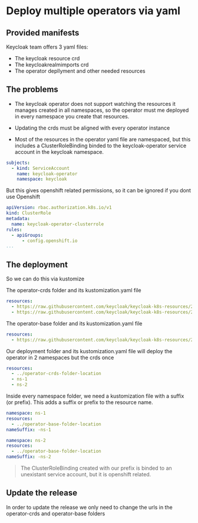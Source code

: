 # Deploy multiple operators via yaml

## Provided manifests

Keycloak team offers 3 yaml files:

- The keycloak resource crd
- The keycloakrealmimports crd
- The operator depllyment and other needed resources

## The problems

- The keycloak operator does not support watching the resources it manages created in all namespaces, so the operator must me deployed in every namespace you create that resources.

- Updating the crds must be aligned with every operator instance

- Most of the resources in the operator yaml file are namespaced, but this includes a ClusterRoleBinding binded to the keycloak-operator service account in the keycloak namespace.

```yaml
subjects:
  - kind: ServiceAccount
    name: keycloak-operator
    namespace: keycloak
```

But this gives openshift related permissions, so it can be ignored if you dont use Openshift

```yaml
apiVersion: rbac.authorization.k8s.io/v1
kind: ClusterRole
metadata:
  name: keycloak-operator-clusterrole
rules:
  - apiGroups:
      - config.openshift.io
...
```

## The deployment

So we can do this via kustomize

The operator-crds folder and its kustomization.yaml file

```yaml
resources:
  - https://raw.githubusercontent.com/keycloak/keycloak-k8s-resources/26.2.5/kubernetes/keycloaks.k8s.keycloak.org-v1.yml
  - https://raw.githubusercontent.com/keycloak/keycloak-k8s-resources/26.2.5/kubernetes/keycloakrealmimports.k8s.keycloak.org-v1.yml
```

The operator-base folder and its kustomization.yaml file

```yaml
resources:
  - https://raw.githubusercontent.com/keycloak/keycloak-k8s-resources/26.2.5/kubernetes/kubernetes.yml
```

Our deployment folder and its kustomization.yaml file will deploy the operator in 2 namespaces but the crds once

```yaml
resources:
  - ../operator-crds-folder-location
  - ns-1
  - ns-2
```

Inside every namespace folder, we need a kustomization file with a suffix (or prefix). This adds a suffix or prefix to the resource name.

```yaml
namespace: ns-1
resources:
  - ../operator-base-folder-location
nameSuffix: -ns-1
```

```yaml
namespace: ns-2
resources:
  - ../operator-base-folder-location
nameSuffix: -ns-2
```

> The ClusterRoleBinding created with our prefix is binded to an unexistant service account, but it is openshift related.

## Update the release

In order to update the release we only need to change the urls in the operator-crds and operator-base folders
